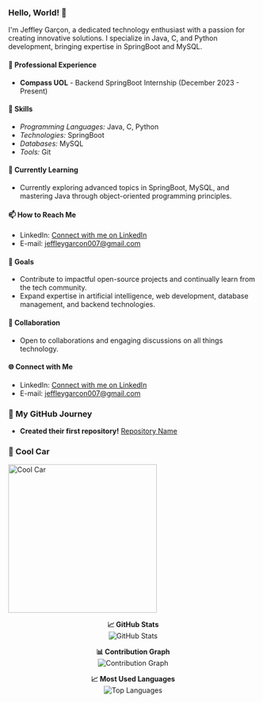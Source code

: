 ### Hello, World! 👋

I'm Jeffley Garçon, a dedicated technology enthusiast with a passion for creating innovative solutions. I specialize in Java, C, and Python development, bringing expertise in SpringBoot and MySQL.

#### 💼 Professional Experience
- **Compass UOL** - Backend SpringBoot Internship (December 2023 - Present)

#### 🚀 Skills
- *Programming Languages:* Java, C, Python
- *Technologies:* SpringBoot
- *Databases:* MySQL
- *Tools:* Git

#### 🌱 Currently Learning
- Currently exploring advanced topics in SpringBoot, MySQL, and mastering Java through object-oriented programming principles.

#### 📫 How to Reach Me
- LinkedIn: [Connect with me on LinkedIn](www.linkedin.com/in/jeffley-garçon-177482292)
- E-mail: [jeffleygarcon007@gmail.com](mailto:jeffleygarcon007@gmail.com)

#### 🎯 Goals
- Contribute to impactful open-source projects and continually learn from the tech community.
- Expand expertise in artificial intelligence, web development, database management, and backend technologies.

#### 🤝 Collaboration
- Open to collaborations and engaging discussions on all things technology.

#### 🌐 Connect with Me
- LinkedIn: [Connect with me on LinkedIn](www.linkedin.com/in/jeffley-garçon-177482292)
- E-mail: [jeffleygarcon007@gmail.com](mailto:jeffleygarcon007@gmail.com)

### 🚧 My GitHub Journey
- **Created their first repository!** [Repository Name](link-to-repository)
  
### 🎨 Cool Car
<img src="https://www.designi.com.br/images/preview/10913908.jpg" alt="Cool Car" width="300px">


<!-- GitHub Stats -->
<p align="center">
  <b>📈 GitHub Stats</b><br>
  <img src="https://github-readme-stats.vercel.app/api?username=Jeffleyg&show_icons=true&count_private=true&hide=contribs&theme=graywhite" alt="GitHub Stats">
</p>

<!-- Contribution Graph -->
<p align="center">
  <b>📊 Contribution Graph</b><br>
  <img src="https://github-readme-streak-stats.herokuapp.com/?user=Jeffleyg&theme=default" alt="Contribution Graph">
</p>

<!-- Most Used Languages -->
<p align="center">
  <b>📈 Most Used Languages</b><br>
  <img src="https://github-readme-stats.vercel.app/api/top-langs/?username=Jeffleyg&layout=compact&theme=graywhite" alt="Top Languages">
</p>

